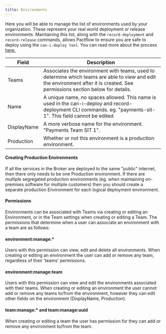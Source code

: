```yaml
---
title: Environments
---
```


Here you will be able to manage the list of environments used by your organization. These represent your real world deployment or release environments.
Maintaining this list, along with the `record-deployment` and `record-release` commands, allows Pactflow to ensure you are safe to deploy using the `can-i-deploy tool`. You can read more about the process [here.](https://docs.pact.io/pact_broker/recording_deployments_and_releases/)

| Field | Description |
| ----- | ----------- |
| Teams | Associates the environment with teams, used to determine which teams are able to view and edit the environment after it is created. See permissions section below for details. |
| Name | A unique name, no spaces allowed. This name is used in the can-i-deploy and record-deployment CLI commands. eg. "payments-sit-1". This field cannot be edited |
| DisplayName | A more verbose name for the environment. "Payments Team SIT 1". |
| Production | Whether or not this environment is a production environment. |

#### Creating Production Environments

If all the services in the Broker are deployed to the same "public" internet, then there only needs to be one Production environment. If there are multiple segregated production environments (eg. when maintaining on-premises software for multiple customers) then you should create a separate production Environment for each logical deployment environment.

#### Permissions

Environments can be associated with Teams via creating or editing an Environment, or in the Team settings when creating or editing a Team. The permissions that determine when a user can associate an environment with a team are as follows:

#### environment:manage:* 
Users with this permission can view, edit and delete all environments. When creating or editing an environment the user can add or remove any team, regardless of their 'teams' permissions. 

#### environment:manage:team
Users with this permission can view and edit the environments associated with their teams. When creating or editing an environment the user cannot add or remove any teams to/from the environment, however they can edit other fields on the environment (DisplayName, Production). 

#### team:manage:* and team:manage:uuid
When creating or editing a team the user has permission for they can add or remove any environment to/from the team. 

